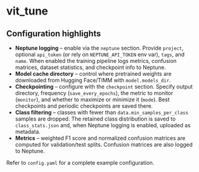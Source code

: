 # vit_tune

## Configuration highlights

- **Neptune logging** – enable via the `neptune` section. Provide `project`, optional `api_token` (or rely on `NEPTUNE_API_TOKEN` env var), `tags`, and `name`. When enabled the training pipeline logs metrics, confusion matrices, dataset statistics, and checkpoint info to Neptune.
- **Model cache directory** – control where pretrained weights are downloaded from Hugging Face/TIMM with `model.models_dir`.
- **Checkpointing** – configure with the `checkpoint` section. Specify output directory, frequency (`save_every_epochs`), the metric to monitor (`monitor`), and whether to maximize or minimize it (`mode`). Best checkpoints and periodic checkpoints are saved there.
- **Class filtering** – classes with fewer than `data.min_samples_per_class` samples are dropped. The retained class distribution is saved to `class_stats.json` and, when Neptune logging is enabled, uploaded as metadata.
- **Metrics** – weighted F1 score and normalized confusion matrices are computed for validation/test splits. Confusion matrices are also logged to Neptune.

Refer to `config.yaml` for a complete example configuration.
